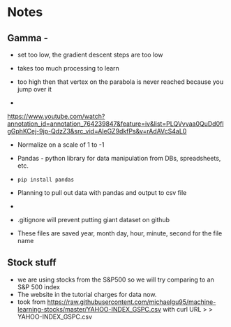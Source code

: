 # Notes

## Gamma -
* set too low, the gradient descent steps are too low
* takes too much processing to learn
* too high then that vertex on the parabola is never reached because you jump
  over it

* 
https://www.youtube.com/watch?annotation_id=annotation_764239847&feature=iv&list=PLQVvvaa0QuDd0flgGphKCej-9jp-QdzZ3&src_vid=AleGZ9dkfPs&v=rAdAVcS4aL0
* Normalize on a scale of 1 to -1

* Pandas - python library for data manipulation from DBs, spreadsheets, etc.
* `pip install pandas`
* Planning to pull out data with pandas and output to csv file

* 
* .gitignore will prevent putting giant dataset on github
* These files are saved year, month day, hour, minute, second for the file name

## Stock stuff
* we are using stocks from the S&P500 so we will try comparing to an S&P 500
  index
* The website in the tutorial charges for data now.
* took from
  https://raw.githubusercontent.com/michaelgu95/machine-learning-stocks/master/YAHOO-INDEX_GSPC.csv
with curl URL > > YAHOO-INDEX_GSPC.csv
